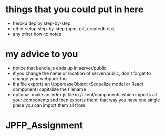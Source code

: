 # things that you could put in here

- heroku deploy step-by-step
- other setup step-by-step (npm, git, createdb etc)
- any other how-to notes

# my advice to you

- notice that bundle.js ends up in server/public!
- if you change the name or location of server/public, don't forget to change your webpack too
- if a file exports an UppercaseObject (Sequelize model or React component) capitalize the filename
- optional: make an index.js file in /client/components which imports all your components and then exports them; that way you have one single place you can import them all from.
# JPFP_Assignment

